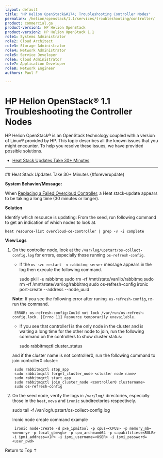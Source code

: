 ```yaml
---
layout: default
title: "HP Helion OpenStack&#174; Troubleshooting Controller Nodes"
permalink: /helion/openstack/1.1/services/troubleshooting/controller/
product: commercial.ga
product-version1: HP Helion OpenStack
product-version2: HP Helion OpenStack 1.1
role1: Systems Administrator 
role2: Cloud Architect 
role3: Storage Administrator 
role4: Network Administrator 
role5: Service Developer 
role6: Cloud Administrator 
role7: Application Developer 
role8: Network Engineer 
authors: Paul F

---
```

<!--PUBLISHED-->

<script>

function PageRefresh {
onLoad="window.refresh"
}

PageRefresh();

</script>
<!--

<p style="font-size: small;"> <a href="/helion/openstack/1.1/services/object/overview/">&#9664; PREV</a> | <a href="/helion/openstack/1.1/services/overview/">&#9650; UP</a> | <a href="/helion/openstack/1.1/services/reporting/overview/"> NEXT &#9654</a> </p> --->

# HP Helion OpenStack&#174; 1.1 Troubleshooting the Controller Nodes

HP Helion OpenStack&#174; is an OpenStack technology coupled with a version of Linux&#174; provided by HP. This topic describes all the known issues that you might encounter. To help you resolve these issues, we have provided possible solutions.

- [Heat Stack Updates Take 30+ Minutes](#foreverupdate)
<!-- [After Updating, Cinder Create and Backups Fail](#failcinder)-->

<hr />
## Heat Stack Updates Take 30+ Minutes {#foreverupdate}

**System Behavior/Message:**

When [Replacing a Failed Overcloud Controller](/helion/openstack/1.1/removing/failedovercloud/), a Heat stack-update appears to be taking a long time (30 minutes or longer).

**Solution**

Identify which resource is updating: From the seed, run following command to get an indication of which nodes to look at.

	heat resource-list overcloud-ce-controller | grep -v -i complete

**View Logs** 

1. On the controller node, look at the `/var/log/upstart/os-collect-config.log` for errors, especially those running `os-refresh-config`.

	* If the `os-svc-restart -n rabbitmq-server` message appears in the log then execute the following command.

		sudo pkill -u rabbitmq
		sudo rm -rf /mnt/state/var/lib/rabbitmq
		sudo rm -rf /mnt/state/var/log/rabbitmq
		sudo os-refresh-config
		ironic port-create --address <MAC> --node_uuid <UUID>

	**Note:** If you see the following error after runing` os-refresh-config`, re-run the command.

		ERROR: os-refresh-config:Could not lock /var/run/os-refresh-config.lock. [Errno 11] Resource temporarily unavailable.

	* If you see that controller1 is the only node in the cluster and is waiting a long time for the other node to join, run the following command on the controllers to show cluster status:

		sudo rabbitmqctl cluster_status

	and if the cluster name is not controller0, run the following command to join controller0 cluster:

		sudo rabbitmqctl stop_app
		sudo rabbitmqctl forget_cluster_node <cluster node name>
		sudo rabbitmqctl start_app
		sudo rabbitmqctl join_cluster_node <controller0 clustername>
		sudo os-refresh-config

2. On the seed node, verify the logs in `/var/log/` directories, especially those in the `heat`, `nova` and `ironic` subdirectories respectively.

	sudo tail -f /var/log/upstart/os-collect-config.log

	Ironic node create command example

		ironic node-create -d pxe_ipmitool -p cpus=<CPUS> -p memory_mb=<memory> -p local_gb=<gb> -p cpu_arch=amd64 -p capabilities=<ROLE> -i ipmi_address=<IP> -i ipmi_username=<USER> -i ipmi_password=<user_pwd> 

<!--## After Updating, Cinder Create and Backups Fail {#failcinder}

After updating to HP Helion OpenStack 1.1, Cinder [backup](#backupfail) and Cinder [create volume from image](#volumefail) (bootable volume) fail. 

This indicates that ISCSI authentication is failing on controller0. The work-around is to migrate the cinder-volume service to another node and then stop the Cinder Backup service on controller0.

###Fails to Create Volume {#volumefail}

For example, the following command resulted in a volume with the status 'error'

	cinder create --image-id eeecc4aa-8a99-447d-848f-c40f4af0d606 --availability-zone nova --display-name bv_deb_001 --display_description bv_deb_001 20
	+---------------------+--------------------------------------+
	|       Property      |                Value                 |
	+---------------------+--------------------------------------+
	|     attachments     |                  []                  |
	|  availability_zone  |                 nova                 |
	|       bootable      |                false                 |
	|      created_at     |      2015-02-21T19:44:20.394735      |
	| display_description |              bv_deb_001              |
	|     display_name    |              bv_deb_001              |
	|      encrypted      |                False                 |
	|          id         | 0260a9e1-2e4a-444f-81d7-867f63f23fe9 |
	|       image_id      | eeecc4aa-8a99-447d-848f-c40f4af0d606 |
	|       metadata      |                  {}                  |
	|         size        |                  20                  |
	|     snapshot_id     |                 None                 |
	|     source_volid    |                 None                 |
	|        status       |               creating               |
	|     volume_type     |                 None                 |
	+---------------------+--------------------------------------+
	
	$ cinder list
	+--------------------------------------+--------+--------------+------+-------------+----------+-------------+
	|                  ID                  | Status | Display Name | Size | Volume Type | Bootable | Attached to |
	+--------------------------------------+--------+--------------+------+-------------+----------+-------------+
	| 0260a9e1-2e4a-444f-81d7-867f63f23fe9 | error  |  bv_deb_001  |  20  |     None    |  false   |             |
	+--------------------------------------+--------+--------------+------+-------------+----------+-------------+

If this error message occurs, **confirm** that the cause is an ISCSI error.

1. Search for the following string in */var/log/cinder/cinder-volume.log* on controller0:

		grep 'Failed to copy image <image-id> to volume: <volume-id>, error: iscsiadm: No session found.' /var/log/cinder/cinder-volume.log
		2015-02-23 13:46:01.415 21650 ERROR cinder.volume.flows.manager.create_volume [req-918f993f-5456-4eba-a266-67a638e9aa99 9f5ec59efa57483aad14b20378091195 c4b1111b613c4454a4cb3101ac420f54 - - -] Failed to copy image eeecc4aa-8a99-447d-848f-c40f4af0d606 to volume: 0260a9e1-2e4a-444f-81d7-867f63f23fe9, error: iscsiadm: No session found.

2. If the string is found, [failover the cinder-volume manager](/helion/openstack/high-availability/#cinder-volume) from controller0 to controller1. 
3. Stop the cinder-volume service on controller0.

		sudo service cinder-volume stop
		sudo os-svc-enable-upstart cinder-volume disable


4. Start the cinder-volume service on controller1.
 
		sudo os-svc-enable-upstart cinder-volume enable
		sudo service cinder-volume start

###Backup Fails {#backupfail}

In the case of Cinder volume backups, the following command may result in a volume backup with the status 'error'

	cinder backup-create --display-name test10-backup001 dce6491b-87b9-4ccf-89bf-d38540a72
	+-----------+--------------------------------------+
	|  Property |                Value                 |
	+-----------+--------------------------------------+
	|     id    | a4ae0286-ba48-4d28-a6b2-4a0022c1f46b |
	|    name   |           test10-backup001           |
	| volume_id | dce6491b-87b9-4ccf-89bf-d38540a72580 |
	+-----------+--------------------------------------+
	
	cinder backup-list
	+--------------------------------------+--------------------------------------+-----------+------------------+------+--------------+---------------+
	|                  ID                  |              Volume ID               |   Status  |       Name       | Size | Object Count |   Container   |
	+--------------------------------------+--------------------------------------+-----------+------------------+------+--------------+---------------+
	| a4ae0286-ba48-4d28-a6b2-4a0022c1f46b | dce6491b-87b9-4ccf-89bf-d38540a72580 |   error   | test10-backup001 |  10  |     None     |      None     |
	+--------------------------------------+--------------------------------------+-----------+------------------+------+--------------+---------------+
	

If this error occurs, **confirm** that the cause is an ISCSI error.

1. Search the /var/log/cinder/cinder-backup.log on **each** of the controller nodes.

		grep 'Unexpected error while running command' /var/log/cinder/cinder-backup.log | grep <volume-id> | grep 'iscsiadm: No session found'

2. If you find that the error is present on a controller node, stop the cinder-backup service on that node.
	
		sudo service cinder-backup stop

<hr />
-->
<a href="#top" style="padding:14px 0px 14px 0px; text-decoration: none;"> Return to Top &#8593;</a>


